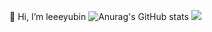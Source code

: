 👋 Hi, I’m leeeyubin
![Anurag's GitHub stats](https://github-readme-stats.vercel.app/api?username=leeeyubin&show_icons=true&theme=radical)
<img src="https://img.shields.io/badge/JAVA-007396?style=for-the-badge&logo=java&logoColor=white">

